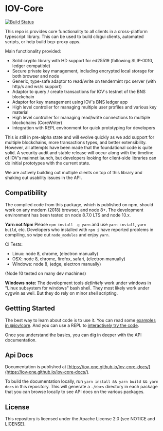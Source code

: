 # IOV-Core

[![Build Status](https://travis-ci.com/iov-one/iov-core.svg?token=evC2AgcwxuvHjXeBP3jq&branch=master)](https://travis-ci.com/iov-one/iov-core)

This repo is provides core functionality to all clients in a cross-platform typescript library.
This can be used to build cli/gui clients, automated scripts, or help build bcp-proxy apps.

Main functionality provided:

* Solid crypto library with HD support for ed25519 (following SLIP-0010, ledger compatible)
* Secure private key management, including encrypted local storage for both browser and node
* Generic, type-safe adaptor to read/write on tendermint rpc server (with http/s and ws/s support)
* Adaptor to query / create transactions for IOV's testnet of the BNS blockchain
* Adaptor for key management using IOV's BNS ledger app
* High level controller for managing multiple user profiles and various key material
* High level controller for managing read/write connections to multiple blockchains (CoreWriter)
* Integration with REPL environment for quick prototyping for developers

This is still in pre-alpha state and will evolve quickly as we add support for multiple blockchains,
more transactions types, and better extensibility. However, all attempts have been made that the
foundational code is quite solid. A security audit and stable release will occur along with the
timeline of IOV's mainnet launch, but developers looking for client-side libraries can do initial
prototypes with the current state.

We are actively building out multiple clients on top of this library and shaking out usability
issues in the API.

## Compatibility

The compiled code from this package, which is published on npm, should work on any modern (2018)
browser, and node 8+. The development environment has been tested on node 8.7.0 LTS and node 10.x.

**Yarn not Npm** Please `npm install -g yarn` and use `yarn install`, `yarn build`, etc.
Developers who installed with `npm i` have reported problems in compiling, so wipe out `node_modules`
and enjoy `yarn`.

CI Tests:

* Linux: node 8, chrome, (electron manually)
* OSX: node 8, chrome, firefox, safari, (electron manually)
* Windows: node 8, (edge, electron manually)

(Node 10 tested on many dev machines)

**Windows note:** The development tools *definitely* work under windows in "Linux subsystem for windows"
bash shell. They most likely work under cygwin as well. But they do rely on minor shell scripting.

## Gettting Started

The best way to learn about code is to use it.
You can read some [examples in @iov/core](./packages/iov-core/README.md).
And you can use a REPL to [interactively try the code](./packages/iov-cli/README.md).

Once you understand the basics, you can dig in deeper with the API documentation.

## Api Docs

Documentation is published at [https://iov-one.github.io/iov-core-docs/](https://iov-one.github.io/iov-core-docs/).

To build the documentation locally, run `yarn install && yarn build && yarn docs`
in this repository. This will generate a `./docs` directory in each package that you
can browse locally to see API docs on the various packages.

## License

This repository is licensed under the Apache License 2.0 (see NOTICE and LICENSE).
